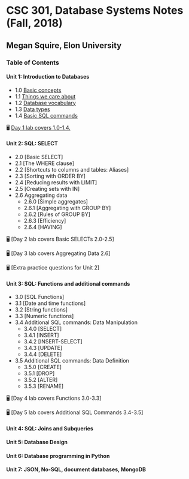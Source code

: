 # CSC 301, Database Systems Notes (Fall, 2018)
## Megan Squire, Elon University

### Table of Contents
#### Unit 1: Introduction to Databases

* 1.0 [Basic concepts](https://github.com/megansquire/CSC301Fall2018/blob/master/Unit1/1.0Notes.md)
* 1.1 [Things we care about](https://github.com/megansquire/CSC301Fall2018/blob/master/Unit1/1.1Notes.md)
* 1.2 [Database vocabulary](https://github.com/megansquire/CSC301Fall2018/blob/master/Unit1/1.2Notes.md)
* 1.3 [Data types](https://github.com/megansquire/CSC301Fall2018/blob/master/Unit1/1.3Notes.md)
* 1.4 [Basic SQL commands](https://github.com/megansquire/CSC301Fall2018/blob/master/Unit1/1.4Notes.md)

🖥 [Day 1 lab covers 1.0-1.4.](https://github.com/megansquire/CSC301Fall2018/blob/master/Unit1/Day1lab.md)

#### Unit 2: SQL: SELECT
* 2.0 [Basic SELECT]
* 2.1 [The WHERE clause]
* 2.2 [Shortcuts to columns and tables: Aliases]
* 2.3 [Sorting with ORDER BY]
* 2.4 [Reducing results with LIMIT]
* 2.5 [Creating sets with IN]
* 2.6 Aggregating data
    - 2.6.0 [Simple aggregates]
    - 2.6.1 [Aggregating with GROUP BY]
    - 2.6.2 [Rules of GROUP BY]
    - 2.6.3 [Efficiency]
    - 2.6.4 [HAVING]
    
🖥 [Day 2 lab covers Basic SELECTs 2.0-2.5]

🖥 [Day 3 lab covers Aggregating Data 2.6]

🖥 [Extra practice questions for Unit 2]

#### Unit 3: SQL: Functions and additional commands
* 3.0 [SQL Functions]
* 3.1 [Date and time functions]
* 3.2 [String functions]
* 3.3 [Numeric functions]
* 3.4 Additional SQL commands: Data Manipulation
    - 3.4.0 [SELECT]
    - 3.4.1 [INSERT]
    - 3.4.2 [INSERT-SELECT]
    - 3.4.3 [UPDATE]
    - 3.4.4 [DELETE]
* 3.5 Additional SQL commands: Data Definition 
    - 3.5.0 [CREATE]
    - 3.5.1 [DROP]
    - 3.5.2 [ALTER]
    - 3.5.3 [RENAME]

🖥 [Day 4 lab covers Functions 3.0-3.3]

🖥 [Day 5 lab covers Additional SQL Commands 3.4-3.5]

#### Unit 4: SQL: Joins and Subqueries

#### Unit 5: Database Design

#### Unit 6: Database programming in Python

#### Unit 7: JSON, No-SQL, document databases, MongoDB
